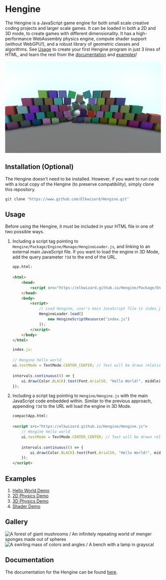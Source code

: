 # Hengine
The Hengine is a JavaScript game engine for both small scale creative coding projects and larger scale games. It can be loaded in both a 2D and 3D mode, to create games with different dimensionality. It has a high-performance WebAssembly physics engine, compute shader support (without WebGPU!), and a robust library of geometric classes and algorithms. See [Usage](#usage) to create your first Hengine program in just 3 lines of HTML, and learn the rest from the [documentation](https://elkwizard.github.io/Hengine/Docs/Generated) and [examples](#examples)!

<img alt="A wall of bricks being broken" src="Demos/Images/blocks3d.png">

## Installation (Optional)
The Hengine doesn't need to be installed. However, if you want to run code with a local copy of the Hengine (to preserve compatibility), simply clone this repository.

```bash
git clone "https://www.github.com/Elkwizard/Hengine.git"
```

## Usage
Before using the Hengine, it must be included in your HTML file in one of two possible ways.

1. Including a script tag pointing to `Hengine/Package/Engine/Manage/HengineLoader.js`, and linking to an external main JavaScript file. If you want to load the engine in 3D Mode, add the query parameter `?3d` to the end of the URL.

    ```html
    app.html:

    <html>
        <head>
            <script src="https://elkwizard.github.io/Hengine/Package/Engine/Manage/HengineLoader.js"></script>
        </head>
        <body>
            <script>
                // Load Hengine, user's main JavaScript file is index.js in this example.
                HengineLoader.load([
                    new HengineScriptResource("index.js")
                ]);
            </script>
        </body>
    </html>
    ```
    ```js
    index.js:

    // Hengine hello world
    ui.textMode = TextMode.CENTER_CENTER; // Text will be drawn relative to its center

    intervals.continuous(() => {
        ui.draw(Color.BLACK).text(Font.Arial50, "Hello World!", middle); // Draw "Hello World" to the middle of the screen
    });
    ```

2. Including a script tag pointing to `Hengine/Hengine.js` with the main JavaScript code embedded within. Similar to the previous approach, appending `?3d` to the URL will load the engine in 3D Mode.

    ```html
    compactApp.html:

    <script src="https://elkwizard.github.io/Hengine/Hengine.js">
        // Hengine hello world
        ui.textMode = TextMode.CENTER_CENTER; // Text will be drawn relative to its center

        intervals.continuous(() => {
            ui.draw(Color.BLACK).text(Font.Arial50, "Hello World!", middle); // Draw "Hello World" to the middle of the screen
        });
    </script>
    ```

## Examples
1. [Hello World Demo](https://elkwizard.github.io/Hengine/Demos/HelloWorld.html)
2. [2D Physics Demo](https://elkwizard.github.io/Hengine/Demos/Physics2D.html)
2. [3D Physics Demo](https://elkwizard.github.io/Hengine/Demos/Physics3D.html)
3. [Shader Demo](https://elkwizard.github.io/Hengine/Demos/Shader.html)

## Gallery

![A forest of giant mushrooms / An infinitely repeating world of menger sponges made out of spheres](Demos/Images/Gallery/row1.png)
![A swirling mass of colors and angles / A bench with a lamp in grayscal](Demos/Images/Gallery/row2.png)

## Documentation

The documentation for the Hengine can be found [here](https://elkwizard.github.io/Hengine/Docs/Generated/index.html).